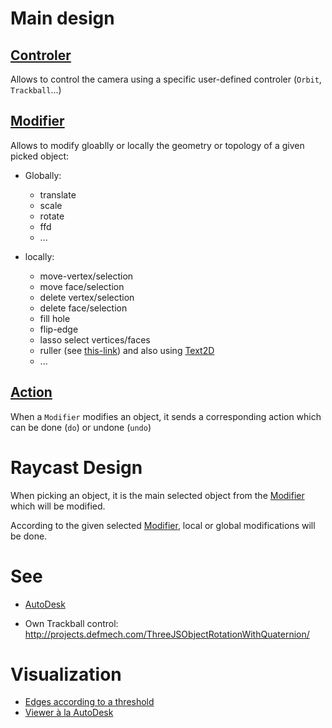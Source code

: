 # Main design
## [Controler](./controlers/Controler.ts)
Allows to control the camera using a specific user-defined controler (`Orbit`, `Trackball`...)

## [Modifier](./modifiers/Modifier.ts)
Allows to modify gloablly or locally the geometry or topology of a given picked object:
- Globally:
    - translate
    - scale
    - rotate
    - ffd
    - ...

- locally:
    - move-vertex/selection
    - move face/selection
    - delete vertex/selection
    - delete face/selection
    - fill hole
    - flip-edge
    - lasso select vertices/faces
    - ruller (see [this-link](https://github.com/bytezeroseven/GLB-Viewer)) and also using [Text2D](https://github.com/gamestdio/three-text2d)
    - ...

## [Action](./actions/Action.ts)
When a `Modifier` modifies an object, it sends a corresponding action which can be done (`do`) or undone (`undo`)

# Raycast Design
When picking an object, it is the main selected object from the [Modifier](./modifiers/Modifier.ts) which will be modified.

According to the given selected [Modifier](./modifiers/Modifier.ts), local or global modifications will be done.

# See
- [AutoDesk](https://adndevblog.typepad.com/cloud_and_mobile/2016/07/rotate-component-control-for-the-viewer.html)

- Own Trackball control: http://projects.defmech.com/ThreeJSObjectRotationWithQuaternion/

# Visualization
- [Edges according to a threshold](https://github.com/bytezeroseven/THREE.RegionGeometry)
- [Viewer à la AutoDesk](https://github.com/bytezeroseven/GLB-Viewer)